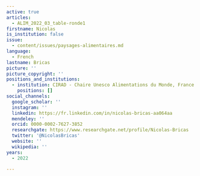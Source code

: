 ```yaml
---
active: true
articles:
  - ALIM_2022_03_table-ronde1
firstname: Nicolas
is_institution: false
issue:
  - content/issues/paysages-alimentaires.md
language:
  - French
lastname: Bricas
picture: ''
picture_copyright: ''
positions_and_institutions:
  - institution: CIRAD - Chaire Unesco Alimentations du Monde, France
    positions: []
social_channels:
  google_scholar: ''
  instagram: ''
  linkedin: https://fr.linkedin.com/in/nicolas-bricas-aa064aa
  mendeley: ''
  orcid: 0000-0002-7627-3852
  researchgate: https://www.researchgate.net/profile/Nicolas-Bricas
  twitter: '@NicolasBricas'
  website: ''
  wikipedia: ''
years:
  - 2022

---
```

